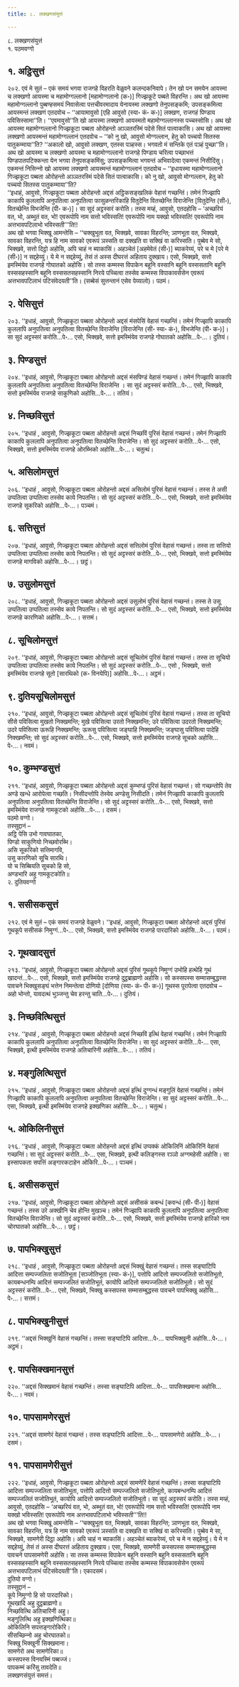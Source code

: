 ```yaml
---
title: ८. लक्खणसंयुत्तं

---
```

८. लक्खणसंयुत्तं  
१. पठमवग्गो  


## १. अट्ठिसुत्तं

२०२. एवं मे सुतं – एकं समयं भगवा राजगहे विहरति वेळुवने कलन्दकनिवापे। तेन खो पन समयेन आयस्मा च लक्खणो आयस्मा च महामोग्गल्‍लानो [महामोग्गलानो (क॰)] गिज्झकूटे पब्बते विहरन्ति। अथ खो आयस्मा महामोग्गल्‍लानो पुब्बण्हसमयं निवासेत्वा पत्तचीवरमादाय येनायस्मा लक्खणो तेनुपसङ्कमि; उपसङ्कमित्वा आयस्मन्तं लक्खणं एतदवोच – ‘‘आयामावुसो [एहि आवुसो (स्या॰ कं॰ क॰)] लक्खण, राजगहं पिण्डाय पविसिस्सामा’’ति। ‘‘एवमावुसो’’ति खो आयस्मा लक्खणो आयस्मतो महामोग्गल्‍लानस्स पच्‍चस्सोसि। अथ खो आयस्मा महामोग्गल्‍लानो गिज्झकूटा पब्बता ओरोहन्तो अञ्‍ञतरस्मिं पदेसे सितं पात्वाकासि। अथ खो आयस्मा लक्खणो आयस्मन्तं महामोग्गल्‍लानं एतदवोच – ‘‘को नु खो, आवुसो मोग्गल्‍लान, हेतु को पच्‍चयो सितस्स पातुकम्माया’’ति? ‘‘अकालो खो, आवुसो लक्खण, एतस्स पञ्हस्स। भगवतो मं सन्तिके एतं पञ्हं पुच्छा’’ति।  
अथ खो आयस्मा च लक्खणो आयस्मा च महामोग्गल्‍लानो राजगहे पिण्डाय चरित्वा पच्छाभत्तं पिण्डपातपटिक्‍कन्ता येन भगवा तेनुपसङ्कमिंसु; उपसङ्कमित्वा भगवन्तं अभिवादेत्वा एकमन्तं निसीदिंसु। एकमन्तं निसिन्‍नो खो आयस्मा लक्खणो आयस्मन्तं महामोग्गल्‍लानं एतदवोच – ‘‘इधायस्मा महामोग्गल्‍लानो गिज्झकूटा पब्बता ओरोहन्तो अञ्‍ञतरस्मिं पदेसे सितं पात्वाकासि। को नु खो, आवुसो मोग्गल्‍लान, हेतु को पच्‍चयो सितस्स पातुकम्माया’’ति?  
‘‘इधाहं, आवुसो, गिज्झकूटा पब्बता ओरोहन्तो अद्दसं अट्ठिकसङ्खलिकं वेहासं गच्छन्तिं। तमेनं गिज्झापि काकापि कुललापि अनुपतित्वा अनुपतित्वा फासुळन्तरिकाहि वितुदेन्ति वितच्छेन्ति विराजेन्ति [वितुदेन्ति (सी॰), वितच्छेन्ति विभजेन्ति (पी॰ क॰)]। सा सुदं अट्टस्सरं करोति। तस्स मय्हं, आवुसो, एतदहोसि – ‘अच्छरियं वत, भो, अब्भुतं वत, भो! एवरूपोपि नाम सत्तो भविस्सति! एवरूपोपि नाम यक्खो भविस्सति! एवरूपोपि नाम अत्तभावपटिलाभो भविस्सती’’’ति!!  
अथ खो भगवा भिक्खू आमन्तेसि – ‘‘चक्खुभूता वत, भिक्खवे, सावका विहरन्ति; ञाणभूता वत, भिक्खवे, सावका विहरन्ति, यत्र हि नाम सावको एवरूपं ञस्सति वा दक्खति वा सक्खिं वा करिस्सति। पुब्बेव मे सो, भिक्खवे, सत्तो दिट्ठो अहोसि, अपि चाहं न ब्याकासिं। अहञ्‍चेतं [अहमेवेतं (सी॰)] ब्याकरेय्यं, परे च मे [परे मे (सी॰)] न सद्दहेय्युं। ये मे न सद्दहेय्युं, तेसं तं अस्स दीघरत्तं अहिताय दुक्खाय। एसो, भिक्खवे, सत्तो इमस्मिंयेव राजगहे गोघातको अहोसि। सो तस्स कम्मस्स विपाकेन बहूनि वस्सानि बहूनि वस्ससतानि बहूनि वस्ससहस्सानि बहूनि वस्ससतसहस्सानि निरये पच्‍चित्वा तस्सेव कम्मस्स विपाकावसेसेन एवरूपं अत्तभावपटिलाभं पटिसंवेदयती’’ति। (सब्बेसं सुत्तन्तानं एसेव पेय्यालो)। पठमं।  


## २. पेसिसुत्तं

२०३. ‘‘इधाहं, आवुसो, गिज्झकूटा पब्बता ओरोहन्तो अद्दसं मंसपेसिं वेहासं गच्छन्तिं। तमेनं गिज्झापि काकापि कुललापि अनुपतित्वा अनुपतित्वा वितच्छेन्ति विराजेन्ति [विराजेन्ति (सी॰ स्या॰ कं॰), विभजेन्ति (पी॰ क॰)]। सा सुदं अट्टस्सरं करोति…पे॰… एसो, भिक्खवे, सत्तो इमस्मिंयेव राजगहे गोघातको अहोसि…पे॰…। दुतियं।  


## ३. पिण्डसुत्तं

२०४. ‘‘इधाहं, आवुसो, गिज्झकूटा पब्बता ओरोहन्तो अद्दसं मंसपिण्डं वेहासं गच्छन्तं। तमेनं गिज्झापि काकापि कुललापि अनुपतित्वा अनुपतित्वा वितच्छेन्ति विराजेन्ति । सा सुदं अट्टस्सरं करोति…पे॰… एसो, भिक्खवे, सत्तो इमस्मिंयेव राजगहे साकुणिको अहोसि…पे॰…। ततियं।  


## ४. निच्छविसुत्तं

२०५. ‘‘इधाहं , आवुसो, गिज्झकूटा पब्बता ओरोहन्तो अद्दसं निच्छविं पुरिसं वेहासं गच्छन्तं। तमेनं गिज्झापि काकापि कुललापि अनुपतित्वा अनुपतित्वा वितच्छेन्ति विराजेन्ति। सो सुदं अट्टस्सरं करोति…पे॰… एसो, भिक्खवे, सत्तो इमस्मिंयेव राजगहे ओरब्भिको अहोसि…पे॰…। चतुत्थं।  


## ५. असिलोमसुत्तं

२०६. ‘‘इधाहं , आवुसो, गिज्झकूटा पब्बता ओरोहन्तो अद्दसं असिलोमं पुरिसं वेहासं गच्छन्तं। तस्स ते असी उप्पतित्वा उप्पतित्वा तस्सेव काये निपतन्ति। सो सुदं अट्टस्सरं करोति…पे॰… एसो, भिक्खवे, सत्तो इमस्मिंयेव राजगहे सूकरिको अहोसि…पे॰…। पञ्‍चमं।  


## ६. सत्तिसुत्तं

२०७. ‘‘इधाहं, आवुसो, गिज्झकूटा पब्बता ओरोहन्तो अद्दसं सत्तिलोमं पुरिसं वेहासं गच्छन्तं। तस्स ता सत्तियो उप्पतित्वा उप्पतित्वा तस्सेव काये निपतन्ति। सो सुदं अट्टस्सरं करोति…पे॰… एसो, भिक्खवे, सत्तो इमस्मिंयेव राजगहे मागविको अहोसि…पे॰…। छट्ठं।  


## ७. उसुलोमसुत्तं

२०८. ‘‘इधाहं, आवुसो, गिज्झकूटा पब्बता ओरोहन्तो अद्दसं उसुलोमं पुरिसं वेहासं गच्छन्तं। तस्स ते उसू उप्पतित्वा उप्पतित्वा तस्सेव काये निपतन्ति। सो सुदं अट्टस्सरं करोति…पे॰… एसो, भिक्खवे, सत्तो इमस्मिंयेव राजगहे कारणिको अहोसि…पे॰…। सत्तमं।  


## ८. सूचिलोमसुत्तं

२०९. ‘‘इधाहं, आवुसो, गिज्झकूटा पब्बता ओरोहन्तो अद्दसं सूचिलोमं पुरिसं वेहासं गच्छन्तं। तस्स ता सूचियो उप्पतित्वा उप्पतित्वा तस्सेव काये निपतन्ति। सो सुदं अट्टस्सरं करोति…पे॰… एसो , भिक्खवे, सत्तो इमस्मिंयेव राजगहे सूतो [सारथिको (क॰ विनयेपि)] अहोसि…पे॰…। अट्ठमं।  


## ९. दुतियसूचिलोमसुत्तं

२१०. ‘‘इधाहं, आवुसो, गिज्झकूटा पब्बता ओरोहन्तो अद्दसं सूचिलोमं पुरिसं वेहासं गच्छन्तं। तस्स ता सूचियो सीसे पविसित्वा मुखतो निक्खमन्ति; मुखे पविसित्वा उरतो निक्खमन्ति; उरे पविसित्वा उदरतो निक्खमन्ति; उदरे पविसित्वा ऊरूहि निक्खमन्ति; ऊरूसु पविसित्वा जङ्घाहि निक्खमन्ति; जङ्घासु पविसित्वा पादेहि निक्खमन्ति; सो सुदं अट्टस्सरं करोति…पे॰… एसो, भिक्खवे, सत्तो इमस्मिंयेव राजगहे सूचको अहोसि…पे॰…। नवमं।  


## १०. कुम्भण्डसुत्तं

२११. ‘‘इधाहं, आवुसो, गिज्झकूटा पब्बता ओरोहन्तो अद्दसं कुम्भण्डं पुरिसं वेहासं गच्छन्तं। सो गच्छन्तोपि तेव अण्डे खन्धे आरोपेत्वा गच्छति। निसीदन्तोपि तेस्वेव अण्डेसु निसीदति। तमेनं गिज्झापि काकापि कुललापि अनुपतित्वा अनुपतित्वा वितच्छेन्ति विराजेन्ति। सो सुदं अट्टस्सरं करोति…पे॰… एसो, भिक्खवे, सत्तो इमस्मिंयेव राजगहे गामकूटको अहोसि…पे॰…। दसमं।  
पठमो वग्गो।  
तस्सुद्दानं –  
अट्ठि पेसि उभो गावघातका,  
पिण्डो साकुणियो निच्छवोरब्भि।  
असि सूकरिको सत्तिमागवि,  
उसु कारणिको सूचि सारथि।  
यो च सिब्बियति सूचको हि सो,  
अण्डभारि अहु गामकूटकोति॥  
२. दुतियवग्गो  


## १. ससीसकसुत्तं

२१२. एवं मे सुतं – एकं समयं राजगहे वेळुवने। ‘‘इधाहं, आवुसो, गिज्झकूटा पब्बता ओरोहन्तो अद्दसं पुरिसं गूथकूपे ससीसकं निमुग्गं…पे॰… एसो, भिक्खवे, सत्तो इमस्मिंयेव राजगहे पारदारिको अहोसि…पे॰…। पठमं।  


## २. गूथखादसुत्तं

२१३. ‘‘इधाहं, आवुसो, गिज्झकूटा पब्बता ओरोहन्तो अद्दसं पुरिसं गूथकूपे निमुग्गं उभोहि हत्थेहि गूथं खादन्तं…पे॰… एसो, भिक्खवे, सत्तो इमस्मिंयेव राजगहे दुट्ठब्राह्मणो अहोसि। सो कस्सपस्स सम्मासम्बुद्धस्स पावचने भिक्खुसङ्घं भत्तेन निमन्तेत्वा दोणियो [दोणिया (स्या॰ कं॰ पी॰ क॰)] गूथस्स पूरापेत्वा एतदवोच – अहो भोन्तो, यावदत्थं भुञ्‍जन्तु चेव हरन्तु चाति…पे॰…। दुतियं।  


## ३. निच्छवित्थिसुत्तं

२१४. ‘‘इधाहं , आवुसो, गिज्झकूटा पब्बता ओरोहन्तो अद्दसं निच्छविं इत्थिं वेहासं गच्छन्तिं। तमेनं गिज्झापि काकापि कुललापि अनुपतित्वा अनुपतित्वा वितच्छेन्ति विराजेन्ति। सा सुदं अट्टस्सरं करोति…पे॰… एसा, भिक्खवे, इत्थी इमस्मिंयेव राजगहे अतिचारिनी अहोसि…पे॰…। ततियं।  


## ४. मङ्गुलित्थिसुत्तं

२१५. ‘‘इधाहं , आवुसो, गिज्झकूटा पब्बता ओरोहन्तो अद्दसं इत्थिं दुग्गन्धं मङ्गुलिं वेहासं गच्छन्तिं। तमेनं गिज्झापि काकापि कुललापि अनुपतित्वा अनुपतित्वा वितच्छेन्ति विराजेन्ति। सा सुदं अट्टस्सरं करोति…पे॰… एसा, भिक्खवे, इत्थी इमस्मिंयेव राजगहे इक्खणिका अहोसि…पे॰…। चतुत्थं।  


## ५. ओकिलिनीसुत्तं

२१६. ‘‘इधाहं , आवुसो, गिज्झकूटा पब्बता ओरोहन्तो अद्दसं इत्थिं उप्पक्‍कं ओकिलिनिं ओकिरिनिं वेहासं गच्छन्तिं। सा सुदं अट्टस्सरं करोति…पे॰… एसा, भिक्खवे, इत्थी कलिङ्गस्स रञ्‍ञो अग्गमहेसी अहोसि। सा इस्सापकता सपत्तिं अङ्गारकटाहेन ओकिरि…पे॰…। पञ्‍चमं।  


## ६. असीसकसुत्तं

२१७. ‘‘इधाहं, आवुसो, गिज्झकूटा पब्बता ओरोहन्तो अद्दसं असीसकं कबन्धं [कवन्धं (सी॰ पी॰)] वेहासं गच्छन्तं। तस्स उरे अक्खीनि चेव होन्ति मुखञ्‍च। तमेनं गिज्झापि काकापि कुललापि अनुपतित्वा अनुपतित्वा वितच्छेन्ति विराजेन्ति। सो सुदं अट्टस्सरं करोति…पे॰… एसो, भिक्खवे, सत्तो इमस्मिंयेव राजगहे हारिको नाम चोरघातको अहोसि…पे॰…। छट्ठं।  


## ७. पापभिक्खुसुत्तं

२१८. ‘‘इधाहं , आवुसो, गिज्झकूटा पब्बता ओरोहन्तो अद्दसं भिक्खुं वेहासं गच्छन्तं। तस्स सङ्घाटिपि आदित्ता सम्पज्‍जलिता सजोतिभूता [सञ्‍जोतिभूता (स्या॰ कं॰)], पत्तोपि आदित्तो सम्पज्‍जलितो सजोतिभूतो, कायबन्धनम्पि आदित्तं सम्पज्‍जलितं सजोतिभूतं, कायोपि आदित्तो सम्पज्‍जलितो सजोतिभूतो। सो सुदं अट्टस्सरं करोति…पे॰… एसो, भिक्खवे, भिक्खु कस्सपस्स सम्मासम्बुद्धस्स पावचने पापभिक्खु अहोसि…पे॰…। सत्तमं।  


## ८. पापभिक्खुनीसुत्तं

२१९. ‘‘अद्दसं भिक्खुनिं वेहासं गच्छन्तिं। तस्सा सङ्घाटिपि आदित्ता…पे॰… पापभिक्खुनी अहोसि…पे॰…। अट्ठमं।  


## ९. पापसिक्खमानसुत्तं

२२०. ‘‘अद्दसं सिक्खमानं वेहासं गच्छन्तिं। तस्सा सङ्घाटिपि आदित्ता…पे॰… पापसिक्खमाना अहोसि…पे॰…। नवमं।  


## १०. पापसामणेरसुत्तं

२२१. ‘‘अद्दसं सामणेरं वेहासं गच्छन्तं। तस्स सङ्घाटिपि आदित्ता…पे॰… पापसामणेरो अहोसि…पे॰…। दसमं।  


## ११. पापसामणेरीसुत्तं

२२२. ‘‘इधाहं, आवुसो, गिज्झकूटा पब्बता ओरोहन्तो अद्दसं सामणेरिं वेहासं गच्छन्तिं। तस्सा सङ्घाटिपि आदित्ता सम्पज्‍जलिता सजोतिभूता, पत्तोपि आदित्तो सम्पज्‍जलितो सजोतिभूतो, कायबन्धनम्पि आदित्तं सम्पज्‍जलितं सजोतिभूतं, कायोपि आदित्तो सम्पज्‍जलितो सजोतिभूतो। सा सुदं अट्टस्सरं करोति। तस्स मय्हं, आवुसो, एतदहोसि – ‘अच्छरियं वत, भो, अब्भुतं वत, भो! एवरूपोपि नाम सत्तो भविस्सति! एवरूपोपि नाम यक्खो भविस्सति! एवरूपोपि नाम अत्तभावपटिलाभो भविस्सती’’’ति!!  
अथ खो भगवा भिक्खू आमन्तेसि – ‘‘चक्खुभूता वत, भिक्खवे, सावका विहरन्ति; ञाणभूता वत, भिक्खवे, सावका विहरन्ति, यत्र हि नाम सावको एवरूपं ञस्सति वा दक्खति वा सक्खिं वा करिस्सति। पुब्बेव मे सा, भिक्खवे, सामणेरी दिट्ठा अहोसि। अपि चाहं न ब्याकासिं। अहञ्‍चेतं ब्याकरेय्यं, परे च मे न सद्दहेय्युं। ये मे न सद्दहेय्युं, तेसं तं अस्स दीघरत्तं अहिताय दुक्खाय। एसा, भिक्खवे, सामणेरी कस्सपस्स सम्मासम्बुद्धस्स पावचने पापसामणेरी अहोसि। सा तस्स कम्मस्स विपाकेन बहूनि वस्सानि बहूनि वस्ससतानि बहूनि वस्ससहस्सानि बहूनि वस्ससतसहस्सानि निरये पच्‍चित्वा तस्सेव कम्मस्स विपाकावसेसेन एवरूपं अत्तभावपटिलाभं पटिसंवेदयती’’ति। एकादसमं।  
दुतियो वग्गो।  
तस्सुद्दानं –  
कूपे निमुग्गो हि सो पारदारिको।  
गूथखादि अहु दुट्ठब्राह्मणो॥  
निच्छवित्थि अतिचारिनी अहु।  
मङ्गुलित्थि अहु इक्खणित्थिका॥  
ओकिलिनि सपत्तङ्गारोकिरि।  
सीसच्छिन्‍नो अहु चोरघातको॥  
भिक्खु भिक्खुनी सिक्खमाना।  
सामणेरो अथ सामणेरिका॥  
कस्सपस्स विनयस्मिं पब्बज्‍जं।  
पापकम्मं करिंसु तावदेति॥  
लक्खणसंयुत्तं समत्तं।  